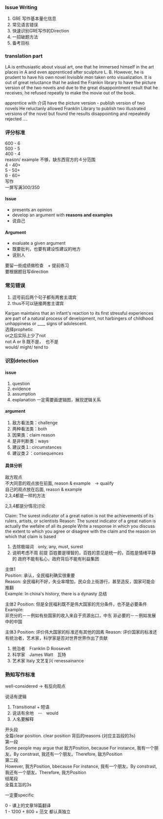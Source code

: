 ### Issue Writing
1. GRE 写作基本量化信息
2. 常见语言错误
3. 快速识别GRE写作的Direction
4. 一招破题方法
5. 备考目标

### translation part
LA is enthusiastic about visual art, one that he immersed himself in the art places in A and even apprenticed after sculpture L. B. However, he is prudent to have his own novel *Invisible man* taken onto visualization. It is out of great reluctance that he asked the Frankin library to have the picture version of the two novels and due to the great disappointment result that he receives, he refused repeatly to make the movie out of the book.

apprentice with 介词
have the picture version - publish version of two novels
He reluctanly allowed Franklin Library to publish two illustrated versions of the novel but found the results disappointing and repeatedly rejected ....

### 评分标准
600 - 6    
500 - 5   
400 - 4   
reason/ example 不够，缺东西官方的４分范围  
4 - 40+  
5 - 50+  
6 - 60+  
写作  
一屏写满300/350  

#### Issue   
- presents an opinion  
- develop an argument with **reasons and examples**   
- 说自己  

#### Argument
- evaluate a given argument
- 既要批判，也要有建设性建议的地方
- 说别人

要留一些成绩做检查　+ 提前练习   
要根据题目写direction    

### 常见错误
1. 逗号前后两个句子都有两套主谓宾
2. thus不可以链接两套主谓宾

Kargan maintains that an infant's reaction to its first stressful experiences are part of a natural process of development, not harbingers of childhood unhappiness or ____ signs of adolescent.    
选择prophetic    
or之后实际上少了not    
not A or B 既不是，　也不是     
would/ might/ tend to   

### 识别detection
#### issue
1. question 
2. evidence
3. assumption
4. explanation
一定需要画逻辑图，展现逻辑关系 

#### argument
1. 敌方看法类：challenge
2. 两种看法类：both
3. 因果类：claim reason
4. 是非判断类：ways
5. 建议类１: circumstances
6. 建议类２：consequences

#### 具体分析
敌方观点   
不大同意的观点放在前面, reason & example　-> qualify      
自己的观点放在后面, reason & example     
2,3,4都是一样的方法   

2,3,4都是分情况讨论    

Claim: The surest indicator of a great nation is not the achievements of its rulers, artists, or scientists 
Reason: The surest indicator of a great nation is actually the wefalre of all its people 
Write a response in which you discuss the extent to which you agree or disagree with the claim and the reason on which that claim is based 

1. 去除极端词　only, any, must, surest
2. 说明考虑不周
前提 
百姓要是理智的，百姓的意见是统一的，百姓是情绪平静的 
政府不能有私心，政府背后不能有利益集团 

主体1  
Position: 承认，全民福利确实很重要   
Reason: 全民福利不好，失业率增加，民众会上街游行，甚至造反，国家可能会推翻   
Example: In china's history, there is a dynasty 
总结  

主体2
Position: 但是全民福利既不是伟大国家的充分条件，也不是必要条件 
Example:  
非充分的－－例如有些国家的收入来自于资源出口，中东 
非必要的－－例如发展中的中国 

主体3
Position: 评价伟大国家的标准还有其他的因素 
Reason: 评价国家的标准还有统治者，艺术家，科学家是否对世界世界作出了贡献 
1. 统治者　Franklin D Roosevelt 
2. 科学家　James Watt　瓦特 
3. 艺术家 Italy 文艺复兴 renessainance

### 熟知写作标准
well-considered -> 有反向观点 

说话有逻辑  
1. Transitional + 短语
2. 说话有余地　--　would 
3. 人名要解释

开头段    
全篇clear position. clear position 背后的reasons (对应主旨段的3s)     
第一段     
Some people may argue that 敌方Position, because For instance, 我有一个朋友。By constrast, 我还有一个朋友。Therefore, 敌方Position   
第二段   
However, 我方Position, bbecause For instance, 我有一个朋友。By constrast, 我还有一个朋友。Therefore, 我方Position   
结尾段   
全篇主旨的3s   

一定要specific   

0 - 课上的文章18篇翻译   
1 - 1200 + 800 + 范文 都认真独立   
